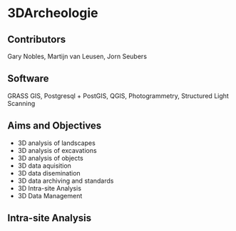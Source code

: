 # 3DArcheologie
## Contributors 
Gary Nobles, Martijn van Leusen, Jorn Seubers
## Software 
GRASS GIS, Postgresql + PostGIS, QGIS, Photogrammetry, Structured Light Scanning 
## Aims and Objectives
* 3D analysis of landscapes
* 3D analysis of excavations
* 3D analysis of objects
* 3D data aquisition
* 3D data disemination
* 3D data archiving and standards
* 3D Intra-site Analysis
* 3D Data Management


## Intra-site Analysis

